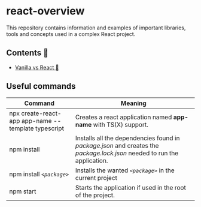 # react-overview
This repository contains information and examples of important libraries, tools and concepts used in a complex React project.

## Contents :bookmark:
- [Vanilla vs React :baby:](https://github.com/Akitektuo/react-overview/tree/main/Vanilla%20vs%20React)

## Useful commands
| Command | Meaning |
| ------- | ------- |
| npx create-react-app app-name --template typescript | Creates a react application named **app-name** with TS(X) support. |
| npm install | Installs all the dependencies found in _package.json_ and creates the _package.lock.json_ needed to run the application. |
| npm install _`<package>`_ | Installs the wanted _`<package>`_ in the current project |
| npm start | Starts the application if used in the root of the project. |

